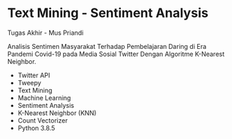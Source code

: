 # Text Mining - Sentiment Analysis

Tugas Akhir - Mus Priandi

Analisis Sentimen Masyarakat Terhadap Pembelajaran Daring di Era Pandemi Covid-19 pada Media Sosial Twitter Dengan Algoritme K-Nearest Neighbor.

- Twitter API
- Tweepy
- Text Mining
- Machine Learning
- Sentiment Analysis
- K-Nearest Neighbor (KNN)
- Count Vectorizer
- Python 3.8.5
